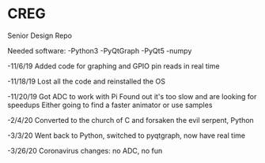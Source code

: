 # CREG
Senior Design Repo

Needed software:
-Python3
-PyQtGraph
-PyQt5
-numpy

-11/6/19
Added code for graphing and GPIO pin reads in real time

-11/18/19
Lost all the code and reinstalled the OS

-11/20/19
Got ADC to work with Pi
Found out it's too slow and are looking for speedups
Either going to find a faster animator or use samples

-2/4/20
Converted to the church of C and forsaken the evil serpent, Python

-3/3/20
Went back to Python, switched to pyqtgraph, now have real time

-3/26/20
Coronavirus changes: no ADC, no fun
